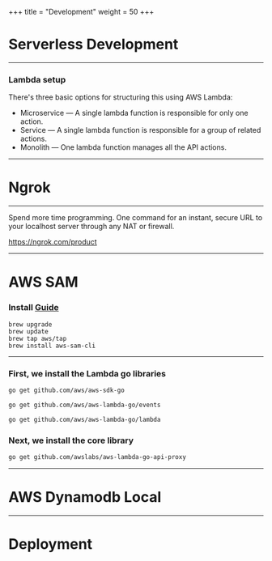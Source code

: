 +++
title = "Development"
weight = 50
+++

# Serverless Development

---

### Lambda setup 

There's three basic options for structuring this using AWS Lambda:

* Microservice — A single lambda function is responsible for only one action. 
* Service  — A single lambda function is responsible for a group of related actions. 
* Monolith  — One lambda function manages all the API actions.

---


# Ngrok 

---

Spend more time programming. One command for an instant, secure URL to your localhost server through any NAT or firewall.

https://ngrok.com/product

---

# AWS SAM
### Install [Guide](https://docs.aws.amazon.com/serverless-application-model/latest/developerguide/serverless-sam-cli-install.html)

```
brew upgrade
brew update
brew tap aws/tap
brew install aws-sam-cli
```

---

### First, we install the Lambda go libraries

```bash
go get github.com/aws/aws-sdk-go
```
```bash
go get github.com/aws/aws-lambda-go/events
```
```bash
go get github.com/aws/aws-lambda-go/lambda
```

### Next, we install the core library
```bash
go get github.com/awslabs/aws-lambda-go-api-proxy
```

---

# AWS Dynamodb Local

---

# Deployment
